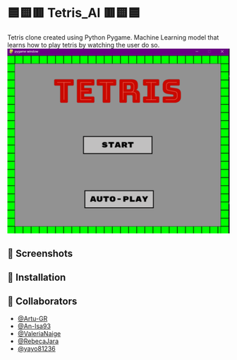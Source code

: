 # 🟦🟨🟥 Tetris_AI 🟥🟨🟦
Tetris clone created using Python Pygame. Machine Learning model that learns how to play tetris by watching the user do so.
![](images/tetris.png)
## 📸 Screenshots
## 🚀 Installation
## 👥 Collaborators
- [@Artu-GR](https://github.com/Artu-GR)
- [@An-Isa93](https://github.com/An-Isa93)
- [@ValeriaNaige](https://github.com/ValeriaNaige)
- [@RebecaJara](https://github.com/RebecaJara)
- [@yayo81236](https://github.com/yayo81236)
